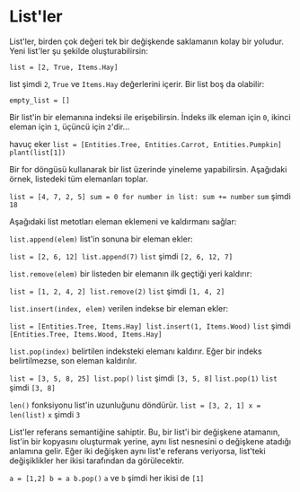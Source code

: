# List'ler
List'ler, birden çok değeri tek bir değişkende saklamanın kolay bir yoludur.
Yeni list'ler şu şekilde oluşturabilirsin:

`list = [2, True, Items.Hay]`

list şimdi `2`, `True` ve `Items.Hay` değerlerini içerir.
Bir list boş da olabilir:

`empty_list = []`

Bir list'in bir elemanına indeksi ile erişebilirsin. İndeks ilk eleman için `0`, ikinci eleman için `1`, üçüncü için `2`'dir...

havuç eker
`list = [Entities.Tree, Entities.Carrot, Entities.Pumpkin]
plant(list[1])`

Bir for döngüsü kullanarak bir list üzerinde yineleme yapabilirsin. Aşağıdaki örnek, listedeki tüm elemanları toplar.

`list = [4, 7, 2, 5]
sum = 0
for number in list:
	sum += number`
`sum` şimdi `18`

Aşağıdaki list metotları eleman eklemeni ve kaldırmanı sağlar:

`list.append(elem)` list'in sonuna bir eleman ekler:

`list = [2, 6, 12]
list.append(7)`
`list` şimdi `[2, 6, 12, 7]`

`list.remove(elem)` bir listeden bir elemanın ilk geçtiği yeri kaldırır:

`list = [1, 2, 4, 2]
list.remove(2)`
`list` şimdi `[1, 4, 2]`

`list.insert(index, elem)` verilen indekse bir eleman ekler:

`list = [Entities.Tree, Items.Hay]
list.insert(1, Items.Wood)`
`list` şimdi `[Entities.Tree, Items.Wood, Items.Hay]`

`list.pop(index)` belirtilen indeksteki elemanı kaldırır.
Eğer bir indeks belirtilmezse, son eleman kaldırılır.

`list = [3, 5, 8, 25]
list.pop()`
`list` şimdi `[3, 5, 8]`
`list.pop(1)`
`list` şimdi `[3, 8]`

`len()` fonksiyonu list'in uzunluğunu döndürür.
`list = [3, 2, 1]
x = len(list)`
`x` şimdi `3`

List'ler referans semantiğine sahiptir. Bu, bir list'i bir değişkene atamanın, list'in bir kopyasını oluşturmak yerine, aynı list nesnesini o değişkene atadığı anlamına gelir.
Eğer iki değişken aynı list'e referans veriyorsa, list'teki değişiklikler her ikisi tarafından da görülecektir.

`a = [1,2]
b = a
b.pop()`
`a` ve `b` şimdi her ikisi de `[1]`
